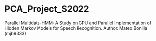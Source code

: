# PCA_Project_S2022

Parallel Multidata-HMM: A Study on GPU and Parallel Implementation of Hidden Markov Models for Speech Recognition.
Author: Mateo Bonilla (mjb9333)
